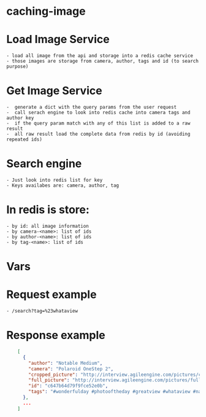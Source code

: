 # caching-image


# Load Image Service 
    - load all image from the api and storage into a redis cache service
    - those images are storage from camera, author, tags and id (to search purpose) 

# Get Image Service 
    -  generate a dict with the query params from the user request
    -  call serach engine to look into redis cache into camera tags and author key
    -  if the query param match with any of this list is added to a raw result
    -  all raw result load the complete data from redis by id (avoiding repeated ids)

# Search engine
    - Just look into redis list for key
    - Keys availabes are: camera, author, tag

# In redis is store:
    - by id: all image information
    - by camera-<name>: list of ids 
    - by author-<name>: list of ids
    - by tag-<name>: list of ids 

# Vars


# Request example
    - /search?tag=%23whataview

# Response example
```json
    [
      {
        "author": "Notable Medium",
        "camera": "Polaroid OneStep 2",
        "cropped_picture": "http://interview.agileengine.com/pictures/cropped/697082.jpg",
        "full_picture": "http://interview.agileengine.com/pictures/full_size/697082.jpg",
        "id": "c647b64d79f9fce52e0b",
        "tags": "#wonderfulday #photooftheday #greatview #whataview #nature #beauty #natureisbeautiful "
      },
      ...
    ]
```